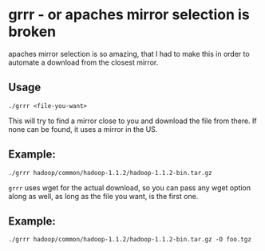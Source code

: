 # grrr - or apaches mirror selection is broken

apaches mirror selection is so amazing, that I had to make this in order to
automate a download from the closest mirror.

## Usage
    ./grrr <file-you-want>   

This will try to find a mirror close to you and download the file from there. If
none can be found, it uses a mirror in the US.

## Example:
    ./grrr hadoop/common/hadoop-1.1.2/hadoop-1.1.2-bin.tar.gz

`grrr` uses wget for the actual download, so you can pass any wget option along
as well, as long as the file you want, is the first one.

## Example:
    ./grrr hadoop/common/hadoop-1.1.2/hadoop-1.1.2-bin.tar.gz -O foo.tgz
